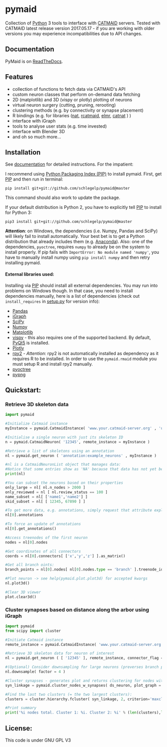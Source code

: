 pymaid
====== 
Collection of [Python](http://www.python.org) 3 tools to interface with [CATMAID](https://github.com/catmaid/CATMAID "CATMAID Repo") servers.
Tested with CATMAID latest release version 2017.05.17 - if you are working with older versions you may experience incompatibilities due to 
API changes.

## Documentation
PyMaid is on [ReadTheDocs](http://pymaid.readthedocs.io/ "PyMaid ReadTheDocs").

## Features

* collection of functions to fetch data via CATMAID's API
* custom neuron classes that perform on-demand data fetching
* 2D (matplotlib) and 3D (vispy or plotly) plotting of neurons
* virtual neuron surgery (cutting, pruning, rerooting)
* clustering methods (e.g. by connectivity or synapse placement)
* R bindings (e.g. for libraries ([nat](https://github.com/jefferis/nat), [rcatmaid](https://github.com/jefferis/rcatmaid), [elmr](https://github.com/jefferis/elmr), [catnat](https://github.com/alexanderbates/catnat) ) )
* interface with iGraph 
* tools to analyse user stats (e.g. time invested)
* interface with Blender 3D
* and oh so much more...

## Installation
See [documentation](http://pymaid.readthedocs.io/ "PyMaid ReadTheDocs") for detailed instructions. For the impatient:

I recommend using [Python Packaging Index (PIP)](https://pypi.python.org/pypi) to install pymaid.
First, get [PIP](https://pip.pypa.io/en/stable/installing/) and then run in terminal:  

`pip install git+git://github.com/schlegelp/pymaid@master`  

This command should also work to update the package.

If your default distribution is Python 2, you have to explicitly tell [PIP](https://pip.pypa.io/en/stable/installing/) to install for Python 3:

`pip3 install git+git://github.com/schlegelp/pymaid@master`  

**Attention**: on Windows, the dependencies (i.e. Numpy, Pandas and SciPy) will likely fail to install automatically. Your best bet is to get a Python distribution that already includes them (e.g. [Anaconda](https://www.continuum.io/downloads)). Also: one of the dependencies, `pyoctree`, requires `numpy` to already be on the system to install properly. If pip fails with `ImportError: No module named 'numpy'`, you have to manually install numpy using `pip install numpy` and then retry installing pymaid.

#### External libraries used:
Installing via [PIP](https://pip.pypa.io/en/stable/installing/) should install all external dependencies. You may run into problems on Windows though. In that case, you need to install dependencies manually, here is a list of dependencies (check out `install_requires` in [setup.py](https://raw.githubusercontent.com/schlegelp/PyMaid/master/setup.py) for version info):

- [Pandas](http://pandas.pydata.org/)
- [iGraph](http://www.igraph.org) 
- [SciPy](http://www.scipy.org)
- [Numpy](http://www.scipy.org) 
- [Matplotlib](http://www.matplotlib.org)
- [vispy](http://vispy.org/) - this also requires one of the supported backend. By default, [PyQt5](http://pyqt.sourceforge.net/Docs/PyQt5/installation.html) is installed.
- [Plotly](http://plot.ly)
- [rpy2](https://rpy2.readthedocs.io/en/version_2.8.x/) - *Attention*: rpy2 is not automatically installed as dependency as it requires R to be installed. In order to use the `pymaid.rmaid` module you must setup R and install rpy2 manually.
- [pyoctree](https://pypi.python.org/pypi/pyoctree/)
- [pypng](https://pythonhosted.org/pypng/)

## Quickstart:

### Retrieve 3D skeleton data
```python
import pymaid

#Initialize Catmaid instance 
myInstance = pymaid.CatmaidInstance( 'www.your.catmaid-server.org' , 'user' , 'password', 'token' )

#Initialise a single neuron with just its skeleton ID
n = pymaid.CatmaidNeuron( '12345', remote_instance = myInstance )

#Retrieve a list of skeletons using an annotation
nl = pymaid.get_neuron ( 'annotation:example_neurons' , myInstance )

#nl is a CatmaidNeuronList object that manages data:
#Notice that some entries show as 'NA' because that data has not yet been retrieved/calculated
print(nl)

#You can subset the neurons based on their properties
only_large = nl[ nl.n_nodes > 2000 ]
only_reviewed = nl [ nl.review_status == 100 ]
name_subset = nl[ ['name1','name2'] ]
skid_subset = nl[ [ 12345, 67890 ] ]

#To get more data, e.g. annotations, simply request that attribute explicitedly
nl[0].annotations

#To force an update of annotations
nl[0].get_annotations()

#Access treenodes of the first neuron
nodes = nl[0].nodes

#Get coordinates of all connectors
coords = nl[0].connectors[ ['x','y','z'] ].as_matrix()

#Get all branch oints:
branch_points = nl[0].nodes[ nl[0].nodes.type == 'branch' ].treenode_id

#Plot neuron -> see help(pymaid.plot.plot3d) for accepted kwargs
nl.plot3d()

#Clear 3D viewer
plot.clear3d()
```

### Cluster synapses based on distance along the arbor using iGraph
```python
import pymaid
from scipy import cluster

#Initiate Catmaid instance
remote_instance = pymaid.CatmaidInstance( 'www.your.catmaid-server.org' , 'user' , 'password', 'token' )

#Retrieve 3D skeleton data for neuron of interest
nl = pymaid.get_neuron ( [ '12345' ], remote_instance, connector_flag = 1, tag_flag = 0 )

#(Optional) Consider downsampling for large neurons (preverses branch points, end points, synapses, etc.)
nl.downsample( factor = 4 )

#Cluster synapses - generates plot and returns clustering for nodes with synapses
syn_linkage = pymaid.cluster_nodes_w_synapses( ds_neuron, plot_graph = True )

#Find the last two clusters (= the two largest clusters):
clusters = cluster.hierarchy.fcluster( syn_linkage, 2, criterion='maxclust')

#Print summary
print('%i nodes total. Cluster 1: %i. Cluster 2: %i' % (len(clusters),len([n for n in clusters if n==1]),len([n for n in clusters if n==2])))
```

## License:
This code is under GNU GPL V3
